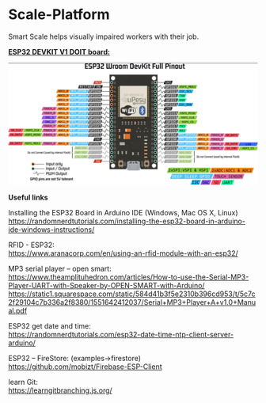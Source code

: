 # Scale-Platform
Smart Scale helps visually impaired workers with their job.

<b><u>ESP32 DEVKIT V1 DOIT board:</u></b> 

<img src="esp32 diagram.jpeg" width="600px"/>


<b>Useful links</b>

Installing the ESP32 Board in Arduino IDE (Windows, Mac OS X, Linux) </br>
https://randomnerdtutorials.com/installing-the-esp32-board-in-arduino-ide-windows-instructions/

RFID - ESP32:</br>
https://www.aranacorp.com/en/using-an-rfid-module-with-an-esp32/

MP3 serial player – open smart:</br>
https://www.theamplituhedron.com/articles/How-to-use-the-Serial-MP3-Player-UART-with-Speaker-by-OPEN-SMART-with-Arduino/
https://static1.squarespace.com/static/584d41b3f5e2310b396cd953/t/5c7c2f29104c7b336a2f8380/1551642412037/Serial+MP3+Player+A+v1.0+Manual.pdf

ESP32 get date and time:</br>
https://randomnerdtutorials.com/esp32-date-time-ntp-client-server-arduino/

ESP32 – FireStore: (examples->firestore)</br>
https://github.com/mobizt/Firebase-ESP-Client

learn Git:</br>
https://learngitbranching.js.org/

